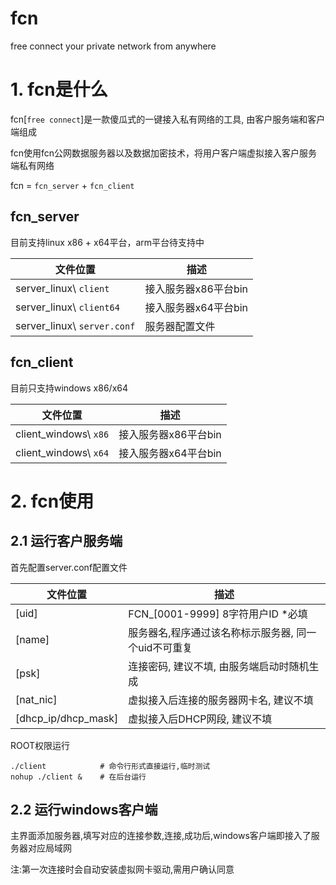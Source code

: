 # fcn
free connect your private network from anywhere

# 1. fcn是什么

fcn[`free connect`]是一款傻瓜式的一键接入私有网络的工具, 由客户服务端和客户端组成

fcn使用fcn公网数据服务器以及数据加密技术，将用户客户端虚拟接入客户服务端私有网络

fcn = `fcn_server` + `fcn_client`

## fcn_server

目前支持linux x86 + x64平台，arm平台待支持中

|文件位置|描述
|-------|---
|server_linux\ `client` | 接入服务器x86平台bin
|server_linux\ `client64` | 接入服务器x64平台bin
|server_linux\ `server.conf` | 服务器配置文件

## fcn_client

目前只支持windows x86/x64 

|文件位置|描述
|-------|---
|client_windows\ `x86` | 接入服务器x86平台bin
|client_windows\ `x64` | 接入服务器x64平台bin

# 2. fcn使用

## 2.1 运行客户服务端

首先配置server.conf配置文件

|文件位置|描述
|-------|---
| [uid] | FCN_[0001-9999] 8字符用户ID *必填
| [name] | 服务器名,程序通过该名称标示服务器, 同一个uid不可重复
| [psk]| 连接密码, 建议不填, 由服务端启动时随机生成
| [nat_nic] | 虚拟接入后连接的服务器网卡名, 建议不填
| [dhcp_ip/dhcp_mask] |  虚拟接入后DHCP网段, 建议不填

ROOT权限运行
```shell
./client            # 命令行形式直接运行,临时测试
nohup ./client &    # 在后台运行
```

## 2.2 运行windows客户端

主界面添加服务器,填写对应的连接参数,连接,成功后,windows客户端即接入了服务器对应局域网

注:第一次连接时会自动安装虚拟网卡驱动,需用户确认同意





